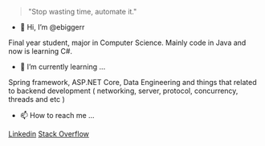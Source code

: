 > "Stop wasting time, automate it."


- 👋 Hi, I’m @ebiggerr

Final year student, major in Computer Science. Mainly code in Java and now is learning C#.

- 🔖 I’m currently learning ...

Spring framework, ASP.NET Core, Data Engineering and things that related to backend development ( networking, server, protocol, concurrency, threads and etc )

- 📫 How to reach me ...

[Linkedin](https://www.linkedin.com/in/alexious-yong)
[Stack Overflow](https://stackoverflow.com/users/16341734/ebiggerr)

<!---
ebiggerr/ebiggerr is a ✨ special ✨ repository because its `README.md` (this file) appears on your GitHub profile.
You can click the Preview link to take a look at your changes.
--->
